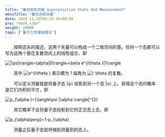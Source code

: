```yaml
---
title: "叠加态和测量 Superposition State And Measurement"
menuTitle: "叠加态和测量"
date: 2019-11-20T09:24:16+09:00
pre: "<b>9.</b>"
weight: 20090
tags: ["量子力学基础理论"]
---
```


&emsp;&emsp;按照态矢的描述，这两个矢量可以构成一个二维空间的基。任何一个态都可以写为这两个基在复数空间上的线性组合，即

<img src="https://latex.codecogs.com/gif.latex?\inline&space;\dpi{150}&space;|\psi\rangle=\alpha|0\rangle&plus;\beta&space;e^{i\theta&space;}|1\rangle" title="|\psi\rangle=\alpha|0\rangle+\beta e^{i\theta }|1\rangle" />

&emsp;&emsp;其中
<img src="https://latex.codecogs.com/gif.latex?\inline&space;\dpi{120}&space;e^{i\theta&space;}" title="e^{i\theta }" style="margin: auto; display: inline;"/>
表示模为 1 幅角为 <img src="https://latex.codecogs.com/gif.latex?\inline&space;\dpi{120}&space;\&space;\theta" title="\ \theta" style="margin: auto; display: inline;"/> 的复数。

&emsp;&emsp;可以定义测量就是将量子态 |ψ⟩ 投影到另一个态 |α⟩ 上。获得这个态的概率是它们内积的平方，即

<img src="https://latex.codecogs.com/gif.latex?\inline&space;\dpi{150}&space;p_{\alpha&space;}=|\langle\psi&space;|\alpha&space;\rangle|^{2}" title="p_{\alpha }=|\langle\psi |\alpha \rangle|^{2}" />

&emsp;&emsp;其它概率下会将量子态投影到它的正交态上去，即

<img src="https://latex.codecogs.com/gif.latex?\inline&space;\dpi{150}&space;p_{\alpha\perp}=1-p_{\alpha}" title="p_{\alpha\perp}=1-p_{\alpha}" />

&emsp;&emsp;测量之后量子态就坍缩到测量到的态上。
